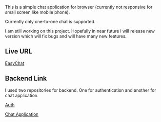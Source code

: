This is a simple chat application for browser (currently not responsive for small screen like mobile phone). 

 Currently only one-to-one chat is supported. 

I am still working on this project. Hopefully in near future I will release new version which will fix bugs and will have many new features.

## Live URL ##
[EasyChat](http://messenger.sujon13.s3-website.ap-south-1.amazonaws.com/)

## Backend Link
I used two repositories for backend. One for authentication and another for chat application.

[Auth](https://github.com/sujon13/Authentication-and-user-management-used-jwt-)

[Chat Application](https://github.com/sujon13/Messenger-backend)
